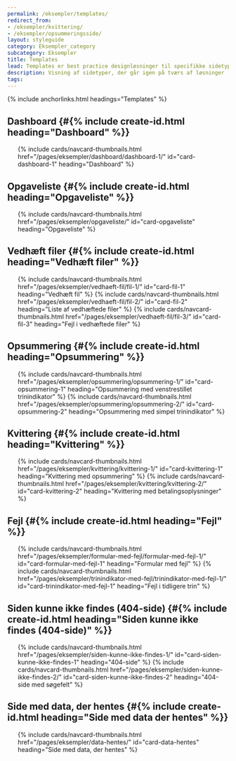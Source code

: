 ```yaml
---
permalink: /eksempler/templates/
redirect_from:
- /eksempler/kvittering/
- /eksempler/opsummeringsside/
layout: styleguide
category: Eksempler_category
subcategory: Eksempler
title: Templates
lead: Templates er best practice designløsninger til specifikke sidetyper.
description: Visning af sidetyper, der går igen på tværs af løsninger
tags:
---
```


{% include anchorlinks.html headings="Templates" %}

## Dashboard {#{% include create-id.html heading="Dashboard" %}}

<ul class="row card-row">
    {% include cards/navcard-thumbnails.html 
        href="/pages/eksempler/dashboard/dashboard-1/"
        id="card-dashboard-1"
        heading="Dashboard"
    %}
</ul>

## Opgaveliste {#{% include create-id.html heading="Opgaveliste" %}}

<ul class="row card-row">
    {% include cards/navcard-thumbnails.html 
        href="/pages/eksempler/opgaveliste/"
        id="card-opgaveliste"
        heading="Opgaveliste"
    %}
</ul>

## Vedhæft filer {#{% include create-id.html heading="Vedhæft filer" %}}

<ul class="row card-row">
    {% include cards/navcard-thumbnails.html 
        href="/pages/eksempler/vedhaeft-fil/fil-1/"
        id="card-fil-1"
        heading="Vedhæft fil"
    %}
    {% include cards/navcard-thumbnails.html 
        href="/pages/eksempler/vedhaeft-fil/fil-2/"
        id="card-fil-2"
        heading="Liste af vedhæftede filer"
    %}
    {% include cards/navcard-thumbnails.html 
        href="/pages/eksempler/vedhaeft-fil/fil-3/"
        id="card-fil-3"
        heading="Fejl i vedhæftede filer"
    %}
</ul>

## Opsummering {#{% include create-id.html heading="Opsummering" %}}

<ul class="row card-row">
    {% include cards/navcard-thumbnails.html 
        href="/pages/eksempler/opsummering/opsummering-1/"
        id="card-opsummering-1"
        heading="Opsummering med venstrestillet trinindikator"
    %}
    {% include cards/navcard-thumbnails.html 
        href="/pages/eksempler/opsummering/opsummering-2/"
        id="card-opsummering-2"
        heading="Opsummering med simpel trinindikator"
    %}
</ul>

## Kvittering {#{% include create-id.html heading="Kvittering" %}}

<ul class="row card-row">
    {% include cards/navcard-thumbnails.html 
        href="/pages/eksempler/kvittering/kvittering-1/"
        id="card-kvittering-1"
        heading="Kvittering med opsummering"
    %}
    {% include cards/navcard-thumbnails.html 
        href="/pages/eksempler/kvittering/kvittering-2/"
        id="card-kvittering-2"
        heading="Kvittering med betalingsoplysninger"
    %}
</ul>

## Fejl {#{% include create-id.html heading="Fejl" %}}

<ul class="row card-row">
    {% include cards/navcard-thumbnails.html 
        href="/pages/eksempler/formular-med-fejl/formular-med-fejl-1/"
        id="card-formular-med-fejl-1"
        heading="Formular med fejl"
    %}
    {% include cards/navcard-thumbnails.html 
        href="/pages/eksempler/trinindikator-med-fejl/trinindikator-med-fejl-1/"
        id="card-trinindikator-med-fejl-1"
        heading="Fejl i tidligere trin"
    %}
</ul>

## Siden kunne ikke findes (404-side) {#{% include create-id.html heading="Siden kunne ikke findes (404-side)" %}}

<ul class="row card-row">
    {% include cards/navcard-thumbnails.html 
        href="/pages/eksempler/siden-kunne-ikke-findes-1/"
        id="card-siden-kunne-ikke-findes-1"
        heading="404-side"
    %}
    {% include cards/navcard-thumbnails.html 
        href="/pages/eksempler/siden-kunne-ikke-findes-2/"
        id="card-siden-kunne-ikke-findes-2"
        heading="404-side med søgefelt"
    %}
</ul>

## Side med data, der hentes {#{% include create-id.html heading="Side med data der hentes" %}}

<ul class="row card-row">
    {% include cards/navcard-thumbnails.html 
        href="/pages/eksempler/data-hentes/"
        id="card-data-hentes"
        heading="Side med data, der hentes"
    %}
</ul>
